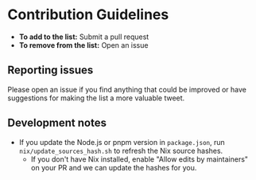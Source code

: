# Contribution Guidelines

- **To add to the list:** Submit a pull request
- **To remove from the list:** Open an issue

## Reporting issues

Please open an issue if you find anything that could be improved or have suggestions for making the list a more valuable tweet.

## Development notes

- If you update the Node.js or pnpm version in `package.json`, run `nix/update_sources_hash.sh` to refresh the Nix source hashes.
    - If you don't have Nix installed, enable "Allow edits by maintainers" on your PR and we can update the hashes for you.
